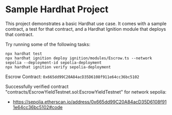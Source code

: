 # Sample Hardhat Project

This project demonstrates a basic Hardhat use case. It comes with a sample contract, a test for that contract, and a Hardhat Ignition module that deploys that contract.

Try running some of the following tasks:

```shell
npx hardhat test
npx hardhat ignition deploy ignition/modules/Escrow.ts --network sepolia --deployment-id sepolia-deployment
npx hardhat ignition verify sepolia-deployment
```

Escrow Contract: `0x665dd99C20A84acD35D6108f911e64cc36bc5102`

Successfully verified contract "contracts/EscrowYieldTestnet.sol:EscrowYieldTestnet" for network sepolia:
  - https://sepolia.etherscan.io/address/0x665dd99C20A84acD35D6108f911e64cc36bc5102#code